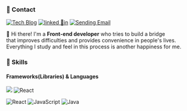 ### 🤞 Contact
<p>
  <a href="https://velog.io/@developersung13" target="_blank"><img alt="Tech Blog" src="https://img.shields.io/badge/Tech Blog-DD0B78.svg?&style=?&logo=githubsponsors&logoColor=white"/></a>
  <a href="https://www.linkedin.com/in/developersung13/" target="_blank"><img alt="linked 🌈in" src="https://img.shields.io/badge/YeolamSung-0A66C2?style=?&logo=Linkedin&logoColor=white"/></a>
  <a href="mailto:developersung13@gmail.com" target="_blank"><img alt="Sending Email" src="https://img.shields.io/badge/developersung13@gmail.com-EA4335.svg?&style=?&logo=gmail&logoColor=white"/></a>
</p>

<p>
  👋 Hi there! I'm a <b>Front-end developer</b> who tries to build a bridge<br />
  that improves difficulties and provides convenience in people's lives.<br />
  Everything I study and feel in this process is another happiness for me.
</p>

### 💪 Skills
#### Frameworks(Libraries) & Languages
<p>
  <img src="https://img.shields.io/badge/Next.js-333?style=?&logo=next.js&logoColor=white"/>
  <img alt="React" src="https://img.shields.io/badge/React-61DAFB.svg?&style=?&logo=react&logoColor=black"/>
</p>
<p>
  <img alt="React" src="https://img.shields.io/badge/TypeScript-3178C6.svg?&style=?&logo=typescript&logoColor=white"/>
  <img alt="JavaScript" src="https://img.shields.io/badge/JavaScript-F7DF1E.svg?&style=?&logo=javascript&logoColor=grey"/>
  <img alt="Java" src="https://img.shields.io/badge/Java-007396.svg?&style=?&logo=java&logoColor=white"/>
</p>
